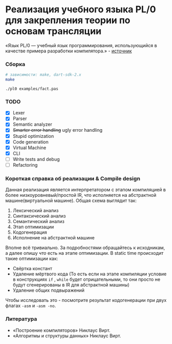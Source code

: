 
# Реализация учебного языка PL/0 для закрепления теории по основам трансляции

«‎Язык PL/0 — учебный язык программирования, использующийся в качестве примера разработки компилятора.» - [источник](http://progopedia.ru/language/pl0/)

### Сборка
```bash
# зависимости: make, dart-sdk-2.x
make
```

```
./pl0 examples/fact.pas
```

### TODO
- [x] Lexer
- [x] Parser
- [x] Semantic analyzer
- [x] ~~Smarter error handling~~ ugly error handling
- [x] Stupid optimization
- [x] Code generation
- [x] Virtual Machine
- [x] CLI
- [ ] Write tests and debug
- [ ] Refactoring

### Короткая справка об реализации & Compile design
Данная реализация является интерпретатором с этапом компиляцией
в более низкоуровневый/простой IR, что исполняется на абстрактной машине(виртуальной машине). Общая схема выглядит так:
1. Лексический анализ
2. Синтаксический анализ
3. Семантический анализ
4. Этап оптимизации
5. Кодогенерация
6. Исполнение на абстрактной машине

Вполне всё тривиально. За подробностями обращайтесь к исходникам, а далее опишу *что* есть на этапе оптимизации. В static time происходит такие оптимизации как:
- Свёртка констант
- Удаление мёртвого кода (То есть если на этапе компиляции условие в конструкциях `if` , `while` будет отрицательными, то они просто не будут сгенерированы в IR для абстрактной машины)
- Удаление общих подвыражений

Чтобы исследовать это - посмотрите результат кодогенерации при двух флагах `-asm` и `-asm -no`.

### Литература
- «‎Построение компиляторов» Никлаус Вирт.
- «‎Алгоритмы и структуры данных» Никлаус Вирт.
